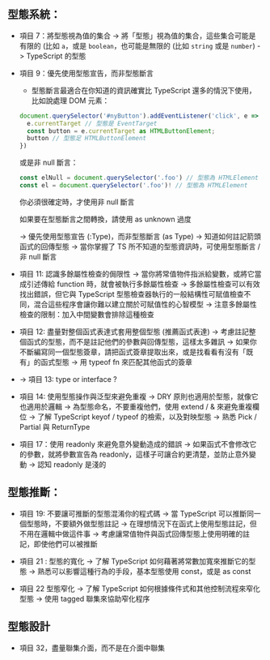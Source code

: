 ## 型態系統：
- 項目 7：將型態視為值的集合
  -> 將「型態」視為值的集合，這些集合可能是有限的 (比如 `a`，或是 `boolean`，也可能是無限的 (比如 `string` 或是 `number`)
  -> TypeScript 的型態
- 項目 9：優先使用型態宣告，而非型態斷言
  - 型態斷言最適合在你知道的資訊確實比 TypeScript 還多的情況下使用，比如說處理 DOM 元素：
  ```ts
  document.querySelector('#nyButton').addEventListener('click', e => {
    e.currentTarget // 型態是 EventTarget
    const button = e.currentTarget as HTMLButtonElement;
    button // 型態足 HTMLButtonElement
  })
  ```
  或是非 null 斷言：
  ```ts
  const elNull = document.querySelector('.foo') // 型態為 HTMLElement | null
  const el = document.querySelector('.foo')! // 型態為 HTMLElement
  ``` 
  你必須很確定時，才使用非 null 斷言

  如果要在型態斷言之間轉換，請使用 as unknown 過度

  -> 優先使用型態宣告 (:Type)，而非型態斷言 (as Type)
  -> 知道如何註記箭頭函式的回傳型態
  -> 當你掌握了 TS 所不知道的型態資訊時，可使用型態斷言 / 非 null 斷言
    
- 項目 11: 認識多餘屬性檢查的侷限性
  -> 當你將常值物件指派給變數，或將它當成引述傳給 function 時，就會被執行多餘屬性檢查
  -> 多餘屬性檢查可以有效找出錯誤，但它與 TypeScript 型態檢查器執行的一般結構性可賦值檢查不同，混合這些程序會讓你難以建立關於可賦值性的心智模型
  -> 注意多餘屬性檢查的限制：加入中間變數會排除這種檢查
- 項目 12: 盡量對整個函式表達式套用整個型態 (推薦函式表達)
  -> 考慮註記整個函式的型態，而不是註記他們的參數與回傳型態，這樣太多雜訊
  -> 如果你不斷編寫同一個型態簽章，請把函式簽章提取出來，或是找看看有沒有「既有」的函式型態
  -> 用 typeof fn 來匹配其他函式的簽章
  
- → 項目 13: type or interface ?
- 項目 14: 使用型態操作與泛型來避免重複
  -> DRY 原則也適用於型態，就像它也適用於邏輯
  -> 為型態命名，不要重複他們，使用 extend / & 來避免重複欄位
  -> 了解 TypeScript keyof / typeof 的檢索，以及對映型態
  -> 熟悉 Pick / Partial 與 ReturnType
- 項目 17：使用 readonly 來避免意外變動造成的錯誤
  -> 如果函式不會修改它的參數，就將參數宣告為 readonly，這樣子可讓合約更清楚，並防止意外變動
  -> 認知 readonly 是淺的

## 型態推斷：

- 項目 19: 不要讓可推斷的型態混淆你的程式碼
  -> 當 TypeScript 可以推斷同一個型態時，不要額外做型態註記
  -> 在理想情況下在函式上使用型態註記，但不用在邏輯中做這件事
  -> 考慮讓常值物件與函式回傳型態上使用明確的註記，即使他們可以被推斷
- 項目 21 : 型態的寬化 
  -> 了解 TypeScript 如何藉著將常數加寬來推斷它的型態
  -> 熟悉可以影響這種行為的手段，基本型態使用 const，或是 as const

- 項目 22 型態窄化
  -> 了解 TypeScript 如何根據條件式和其他控制流程來窄化型態
  -> 使用 tagged 聯集來協助窄化程序

## 型態設計

- 項目 32，盡量聯集介面，而不是在介面中聯集